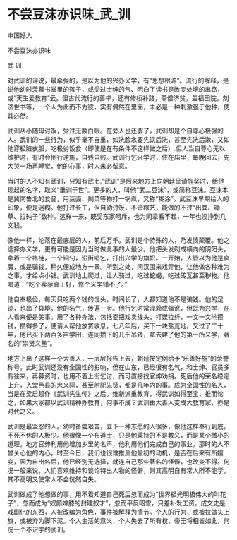 # 不尝豆沫亦识味_武_训

中国好人

不尝豆沫亦识味

武 训

对武训的评说，最牵强的，是以为他的兴办义学，有“思想根源”。流行的解释，是说他幼时羡慕书堂里的孩子，或受过士绅的气、明白了读书是改变处境的出路，或“天生爱教育”云。但古代流行的善举，还有修桥补路，斋僧济贫，盖福田院，刻济世书等，一个人为此而不为彼，实有偶然在里面，未必是一种刺激强于他种，使其必然。

武训从小随母讨饭，受过无数白眼。在旁人也还罢了，武训却是个自尊心极强的人。武训的一些行为，似乎毫不自重，如洗脸水要先饮后洗，甚至先洗后漱，又如他穿极脏衣服，吃极劣饭食（即使是在有条件不这样做之后）.但人当自尊心无以维护时，有时会倒行逆施，自残自贱。武训行乞兴学时，住在庙里，每晚回去，先大哭一场再睡觉，他的心事，时人未必留意。

当时的人不知有武训，只知有武七.“武训”是后来地方上向朝廷呈请旌奖时，给他现起的名字，取义“垂训于世”。更多的人，叫他“武二豆沫”，或简称豆沫。豆沫本是冀南鲁北的食品，用豆面、剩菜等物打一锅煮，又称“糊涂”。武豆沫早期给人的印象，便是迷糊。他打过长工，但自幼讨饭，不谙稼艺，能做的不过“出粪、锄草、拉砘子”数种。这样一来，既受东家呵斥，也为同辈看不起，一年也没挣到几文钱。

像他一样，沦落在最底层的人，前后万千。武训是个特殊的人，乃发愤颠覆。他之选择办义学，更有可能是因为当时做此事的人最少。他把头发剃成横向的阴阳头，拿着一个褡裢，一个铜勺，沿街唱乞，打出兴学的旗帜。一开始，人皆以为他是疯魔，或是骗钱，稍久便成地方一景。所到之处，闲汉围来戏弄他，让他做各种难为之事，才给点小钱。武训地上爬过，让人骑过，吃过蛇蝎，吃过砖瓦甚至秽物。他唱道：“吃个蒺藜真正好，修个义学错不了。”

他自奉极俭，每天只吃两个钱的馒头，时间长了，人都知道他不是骗钱。他的足迹，也出了县境，他的名气，传遍一府。他行乞时常混赖或强讹，但既为兴学，在人看来便是美事。用了各种办法，包括耍把戏卖线头，打媒拉纤，一文一文地攒钱，攒得多了，便请人帮他放贷收息。七八年后，买下一块盐荒地。又过了二十年，他已买下两百多亩学田，连同攒下的几千吊钱，拿去建了他的第一所义学，著名的“崇贤义塾”。

地方上出了这样一个大善人，一层层报告上去，朝廷按定例给予“乐善好施”的荣誉称号。此时武训还没有全国性的影响，但在山东，已经很有名气，和士绅、官员多有往来，再募资时，也用不着上街乞讨，而可直接找官绅劝捐。死后他的荣名稳定上升，入堂邑县的忠义祠，甚至附祀先贤，都是几年内的事。成为全国性的名人，当是在梁启超作《武训先生传》之后。维新派重教育，得武训如得至宝，推而论之，如果大家都以武训精神办教育，何事不成？武训由大善人变成大教育家，亦是时代之义。

武训是最坚忍的人。幼时备尝艰苦，立下一种志愿的人很多，像他这样奉行到底，不死不休的人极少。他很像一个布道士，只是他秉持的不是教义，而是某个微小的道理。地方官绅利用他增加乡里的名声，他利用他们完成自己的事业。那时的人不曾关心他的内心，时至今日，我们也很难推测他最初的动机，是否在后来有所嬗变，因为自出名后，他已经别无选择，就连自己那些著名的怪僻，也改变不得。何况一般来说，人们喜欢维持和谈论特出人物的怪僻，则其高明自有常人所不能学，其不高明又使常人不会恍然自失。

武训做成了他想做的事，用不着知道自己死后忽而成为“世界极光明极伟大的叫花子”，忽而成为“奴颜婢膝的封建奴才”，忽而平反昭雪，只差补发工资。成文史是戏剧化的东西，人被改编为角色，事件被解释为情节。个人的行为，或被拉做头上旗，或被弃为脚下泥。个人生活的意义，个人失去了所有权，帝王将相皆如此，何况一个不识字的武训。